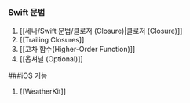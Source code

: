 ### Swift 문법
1. [[세나/Swift 문법/클로저 (Closure)|클로저 (Closure)]]
2. [[Trailing Closures]]
3. [[고차 함수(Higher-Order Function)]]
4. [[옵셔널 (Optional)]]

###iOS 기능
1. [[WeatherKit]]